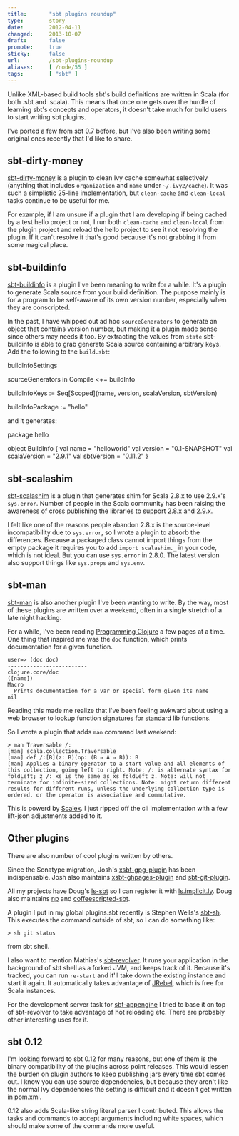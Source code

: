 ```yaml
---
title:       "sbt plugins roundup"
type:        story
date:        2012-04-11
changed:     2013-10-07
draft:       false
promote:     true
sticky:      false
url:         /sbt-plugins-roundup
aliases:     [ /node/55 ]
tags:        [ "sbt" ]
---
```


Unlike XML-based build tools sbt's build definitions are written in Scala (for both .sbt and .scala). This means that once one gets over the hurdle of learning sbt's concepts and operators, it doesn't take much for build users to start writing sbt plugins.

I've ported a few from sbt 0.7 before, but I've also been writing some original ones recently that I'd like to share.

## sbt-dirty-money

[sbt-dirty-money](https://github.com/sbt/sbt-dirty-money) is a plugin to clean Ivy cache somewhat selectively (anything that includes `organization` and `name` under `~/.ivy2/cache`). It was such a simplistic 25-line implementation, but `clean-cache` and `clean-local` tasks continue to be useful for me.

For example, if I am unsure if a plugin that I am developing if being cached by a test hello project or not, I run both `clean-cache` and `clean-local` from the plugin project and reload the hello project to see it not resolving the plugin. If it can't resolve it that's good because it's not grabbing it from some magical place.

## sbt-buildinfo

[sbt-buildinfo](https://github.com/sbt/sbt-buildinfo) is a plugin I've been meaning to write for a while. It's a plugin to generate Scala source from your build definition. The purpose mainly is for a program to be self-aware of its own version number, especially when they are conscripted.

In the past, I have whipped out ad hoc `sourceGenerators` to generate an object that contains version number, but making it a plugin made sense since others may needs it too. By extracting the values from `state` sbt-buildinfo is able to grab generate Scala source containing arbitrary keys. Add the following to the `build.sbt`:

<scala>
buildInfoSettings

sourceGenerators in Compile <+= buildInfo

buildInfoKeys := Seq[Scoped](name, version, scalaVersion, sbtVersion)

buildInfoPackage := "hello"
</scala>

and it generates:

<scala>
package hello

object BuildInfo {
  val name = "helloworld"
  val version = "0.1-SNAPSHOT"
  val scalaVersion = "2.9.1"
  val sbtVersion = "0.11.2"
}
</scala>

## sbt-scalashim

[sbt-scalashim](https://github.com/sbt/sbt-scalashim) is a plugin that generates shim for Scala 2.8.x to use 2.9.x's `sys.error`.
Number of people in the Scala community has been raising the awareness of cross publishing the libraries to support 2.8.x and 2.9.x. 

I felt like one of the reasons people abandon 2.8.x is the source-level incompatibility due to `sys.error`, so I wrote a plugin to absorb the differences. Because a packaged class cannot import things from the empty package it requires you to add `import scalashim._` in your code, which is not ideal. But you can use `sys.error` in 2.8.0. The latest version also support things like `sys.props` and `sys.env`.

## sbt-man

[sbt-man](https://github.com/sbt/sbt-man) is also another plugin I've been wanting to write. By the way, most of these plugins are written over a weekend, often in a single stretch of a late night hacking.

For a while, I've been reading [Programming Clojure](http://pragprog.com/book/shcloj/programming-clojure) a few pages at a time. One thing that inspired me was the `doc` function, which prints documentation for a given function.

    user=> (doc doc)
    -------------------------
    clojure.core/doc
    ([name])
    Macro
      Prints documentation for a var or special form given its name
    nil

Reading this made me realize that I've been feeling awkward about using a web browser to lookup function signatures for standard lib functions.

So I wrote a plugin that adds `man` command last weekend:

    > man Traversable /:
    [man] scala.collection.Traversable
    [man] def /:[B](z: B)(op: (B ⇒ A ⇒ B)): B
    [man] Applies a binary operator to a start value and all elements of this collection, going left to right. Note: /: is alternate syntax for foldLeft; z /: xs is the same as xs foldLeft z. Note: will not terminate for infinite-sized collections. Note: might return different results for different runs, unless the underlying collection type is ordered. or the operator is associative and commutative. 

This is powerd by [Scalex](http://scalex.org/). I just ripped off the cli implementation with a few lift-json adjustments added to it.

## Other plugins

There are also number of cool plugins written by others. 

Since the Sonatype migration, Josh's [xsbt-gpg-plugin](https://github.com/sbt/xsbt-gpg-plugin) has been indispensable. Josh also maintains [xsbt-ghpages-plugin](https://github.com/jsuereth/xsbt-ghpages-plugin) and [sbt-git-plugin](https://github.com/sbt/sbt-git-plugin).

All my projects have Doug's [ls-sbt](https://github.com/softprops/ls-sbt) so I can register it with [ls.implicit.ly](http://ls.implicit.ly/). Doug also maintains [np](https://github.com/softprops/np) and [coffeescripted-sbt](https://github.com/softprops/coffeescripted-sbt).

A plugin I put in my global plugins.sbt recently is Stephen Wells's [sbt-sh](https://github.com/steppenwells/sbt-sh). This executes the command outside of sbt, so I can do something like:

    > sh git status

from sbt shell.

I also want to mention Mathias's [sbt-revolver](https://github.com/spray/sbt-revolver). It runs your application in the background of sbt shell as a forked JVM, and keeps track of it. Because it's tracked, you can run `re-start` and it'll take down the existing instance and start it again. It automatically takes advantage of [JRebel](http://zeroturnaround.com/jrebel/), which is free for Scala instances.

For the development server task for [sbt-appengine](https://github.com/sbt/sbt-appengine) I tried to base it on top of sbt-revolver to take advantage of hot reloading etc. There are probably other interesting uses for it.

## sbt 0.12

I'm looking forward to sbt 0.12 for many reasons, but one of them is the binary compatibility of the plugins across point releases. This would lessen the burden on plugin authors to keep publishing jars every time sbt comes out. I know you can use source dependencies, but because they aren't like the normal Ivy dependencies the setting is difficult and it doesn't get written in pom.xml.

0.12 also adds Scala-like string literal parser I contributed. This allows the tasks and commands to accept arguments including white spaces, which should make some of the commands more useful.
